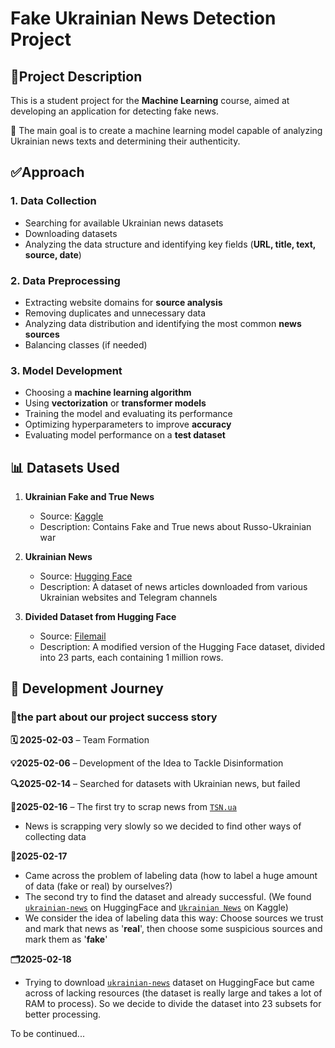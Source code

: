# Fake Ukrainian News Detection Project 

## 📌Project Description  
This is a student project for the **Machine Learning** course, aimed at developing an application for detecting fake news.  

🎯 The main goal is to create a machine learning model capable of analyzing Ukrainian news texts and determining their authenticity.   

## ✅Approach 

### 1. Data Collection   
- Searching for available Ukrainian news datasets  
- Downloading datasets
- Analyzing the data structure and identifying key fields (**URL, title, text, source, date**)  

### 2. Data Preprocessing  
- Extracting website domains for **source analysis**  
- Removing duplicates and unnecessary data  
- Analyzing data distribution and identifying the most common **news sources**  
- Balancing classes (if needed)  

### 3. Model Development  
- Choosing a **machine learning algorithm** 
- Using **vectorization** or **transformer models** 
- Training the model and evaluating its performance 
- Optimizing hyperparameters to improve **accuracy** 
- Evaluating model performance on a **test dataset**   

## 📊 Datasets Used  

1. **Ukrainian Fake and True News**  
   - Source: [Kaggle](https://www.kaggle.com/datasets/zepopo/ukrainian-fake-and-true-news)  
   - Description: Contains Fake and True news about Russo-Ukrainian war

2. **Ukrainian News**  
   - Source: [Hugging Face](https://huggingface.co/datasets/zeusfsx/ukrainian-news)  
   - Description: A dataset of news articles downloaded from various Ukrainian websites and Telegram channels

3. **Divided Dataset from Hugging Face**  
   - Source: [Filemail](https://bebra-bebrynka.filemail.com/d/rhfwkzhvbwtwmen)  
   - Description: A modified version of the Hugging Face dataset, divided into 23 parts, each containing 1 million rows.  


## 🚀 Development Journey
### 📌the part about our project success story
**🗓 2025-02-03** – Team Formation

**💡2025-02-06** – Development of the Idea to Tackle Disinformation

**🔍2025-02-14** – Searched for datasets with Ukrainian news, but failed

**📰2025-02-16** – The first try to scrap news from [`TSN.ua`](https://tsn.ua/)
 - News is scrapping very slowly so we decided to find other ways of collecting data

**🤔2025-02-17** 
 - Came across the problem of labeling data (how to label a huge amount of data (fake or real) by ourselves?)
 - The second try to find the dataset and already successful. (We found [`ukrainian-news`](https://huggingface.co/datasets/zeusfsx/ukrainian-news) on HuggingFace and
  [`Ukrainian News`](https://www.kaggle.com/datasets/zepopo/ukrainian-fake-and-true-news) on Kaggle)
- We consider the idea of labeling data this way: Choose sources we trust and mark that news as '**real**', then choose some suspicious sources and mark them as '**fake**'

**🗂️2025-02-18**
 - Trying to download [`ukrainian-news`](https://huggingface.co/datasets/zeusfsx/ukrainian-news) dataset on HuggingFace but came across of lacking resources (the dataset is really large and takes a lot of RAM to process). So we decide to divide the dataset into 23 subsets for better processing.

To be continued...
